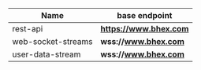 
Name | base endpoint
------------ | ------------ 
rest-api | **https://www.bhex.com**
web-socket-streams | **wss://www.bhex.com**
user-data-stream | **wss://www.bhex.com**
